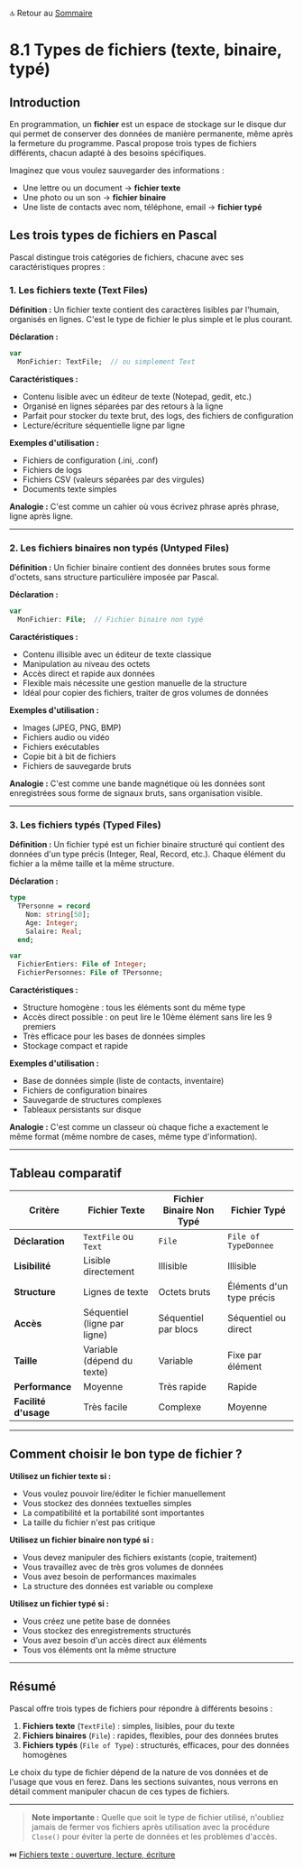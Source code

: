 🔝 Retour au [Sommaire](/SOMMAIRE.md)

# 8.1 Types de fichiers (texte, binaire, typé)

## Introduction

En programmation, un **fichier** est un espace de stockage sur le disque dur qui permet de conserver des données de manière permanente, même après la fermeture du programme. Pascal propose trois types de fichiers différents, chacun adapté à des besoins spécifiques.

Imaginez que vous voulez sauvegarder des informations :
- Une lettre ou un document → **fichier texte**
- Une photo ou un son → **fichier binaire**
- Une liste de contacts avec nom, téléphone, email → **fichier typé**

## Les trois types de fichiers en Pascal

Pascal distingue trois catégories de fichiers, chacune avec ses caractéristiques propres :

### 1. Les fichiers texte (Text Files)

**Définition :** Un fichier texte contient des caractères lisibles par l'humain, organisés en lignes. C'est le type de fichier le plus simple et le plus courant.

**Déclaration :**
```pascal
var
  MonFichier: TextFile;  // ou simplement Text
```

**Caractéristiques :**
- Contenu lisible avec un éditeur de texte (Notepad, gedit, etc.)
- Organisé en lignes séparées par des retours à la ligne
- Parfait pour stocker du texte brut, des logs, des fichiers de configuration
- Lecture/écriture séquentielle ligne par ligne

**Exemples d'utilisation :**
- Fichiers de configuration (.ini, .conf)
- Fichiers de logs
- Fichiers CSV (valeurs séparées par des virgules)
- Documents texte simples

**Analogie :** C'est comme un cahier où vous écrivez phrase après phrase, ligne après ligne.

---

### 2. Les fichiers binaires non typés (Untyped Files)

**Définition :** Un fichier binaire contient des données brutes sous forme d'octets, sans structure particulière imposée par Pascal.

**Déclaration :**
```pascal
var
  MonFichier: File;  // Fichier binaire non typé
```

**Caractéristiques :**
- Contenu illisible avec un éditeur de texte classique
- Manipulation au niveau des octets
- Accès direct et rapide aux données
- Flexible mais nécessite une gestion manuelle de la structure
- Idéal pour copier des fichiers, traiter de gros volumes de données

**Exemples d'utilisation :**
- Images (JPEG, PNG, BMP)
- Fichiers audio ou vidéo
- Fichiers exécutables
- Copie bit à bit de fichiers
- Fichiers de sauvegarde bruts

**Analogie :** C'est comme une bande magnétique où les données sont enregistrées sous forme de signaux bruts, sans organisation visible.

---

### 3. Les fichiers typés (Typed Files)

**Définition :** Un fichier typé est un fichier binaire structuré qui contient des données d'un type précis (Integer, Real, Record, etc.). Chaque élément du fichier a la même taille et la même structure.

**Déclaration :**
```pascal
type
  TPersonne = record
    Nom: string[50];
    Age: Integer;
    Salaire: Real;
  end;

var
  FichierEntiers: File of Integer;
  FichierPersonnes: File of TPersonne;
```

**Caractéristiques :**
- Structure homogène : tous les éléments sont du même type
- Accès direct possible : on peut lire le 10ème élément sans lire les 9 premiers
- Très efficace pour les bases de données simples
- Stockage compact et rapide

**Exemples d'utilisation :**
- Base de données simple (liste de contacts, inventaire)
- Fichiers de configuration binaires
- Sauvegarde de structures complexes
- Tableaux persistants sur disque

**Analogie :** C'est comme un classeur où chaque fiche a exactement le même format (même nombre de cases, même type d'information).

---

## Tableau comparatif

| Critère | Fichier Texte | Fichier Binaire Non Typé | Fichier Typé |
|---------|---------------|--------------------------|--------------|
| **Déclaration** | `TextFile` ou `Text` | `File` | `File of TypeDonnee` |
| **Lisibilité** | Lisible directement | Illisible | Illisible |
| **Structure** | Lignes de texte | Octets bruts | Éléments d'un type précis |
| **Accès** | Séquentiel (ligne par ligne) | Séquentiel par blocs | Séquentiel ou direct |
| **Taille** | Variable (dépend du texte) | Variable | Fixe par élément |
| **Performance** | Moyenne | Très rapide | Rapide |
| **Facilité d'usage** | Très facile | Complexe | Moyenne |

---

## Comment choisir le bon type de fichier ?

**Utilisez un fichier texte si :**
- Vous voulez pouvoir lire/éditer le fichier manuellement
- Vous stockez des données textuelles simples
- La compatibilité et la portabilité sont importantes
- La taille du fichier n'est pas critique

**Utilisez un fichier binaire non typé si :**
- Vous devez manipuler des fichiers existants (copie, traitement)
- Vous travaillez avec de très gros volumes de données
- Vous avez besoin de performances maximales
- La structure des données est variable ou complexe

**Utilisez un fichier typé si :**
- Vous créez une petite base de données
- Vous stockez des enregistrements structurés
- Vous avez besoin d'un accès direct aux éléments
- Tous vos éléments ont la même structure

---

## Résumé

Pascal offre trois types de fichiers pour répondre à différents besoins :

1. **Fichiers texte** (`TextFile`) : simples, lisibles, pour du texte
2. **Fichiers binaires** (`File`) : rapides, flexibles, pour des données brutes
3. **Fichiers typés** (`File of Type`) : structurés, efficaces, pour des données homogènes

Le choix du type de fichier dépend de la nature de vos données et de l'usage que vous en ferez. Dans les sections suivantes, nous verrons en détail comment manipuler chacun de ces types de fichiers.

---

> **Note importante :** Quelle que soit le type de fichier utilisé, n'oubliez jamais de fermer vos fichiers après utilisation avec la procédure `Close()` pour éviter la perte de données et les problèmes d'accès.

⏭️ [Fichiers texte : ouverture, lecture, écriture](08-gestion-fichiers-io/02-fichiers-texte-ouverture-lecture-ecriture.md)
